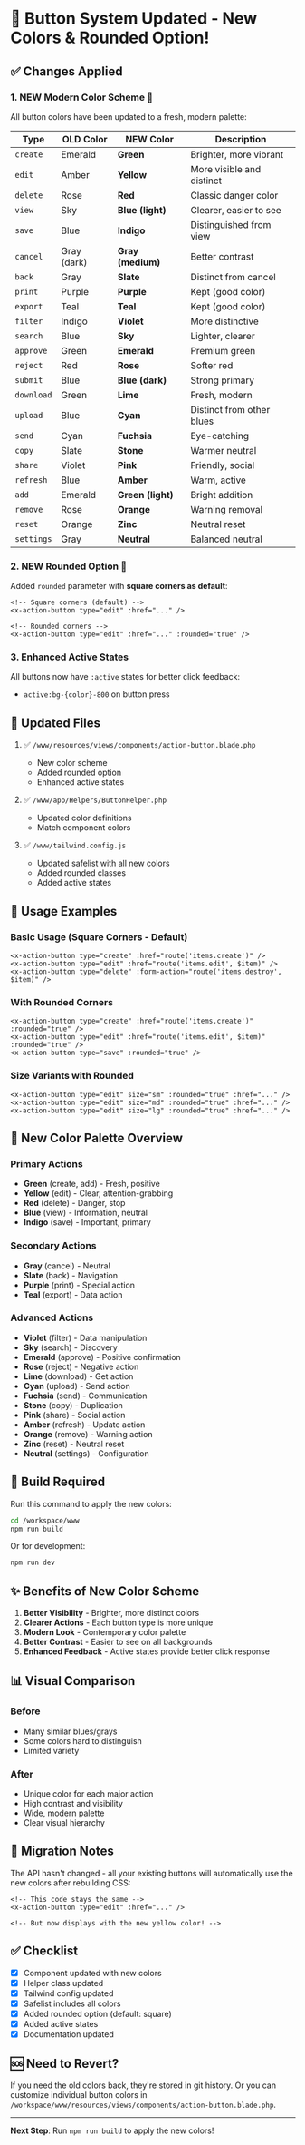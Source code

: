 # 🎨 Button System Updated - New Colors & Rounded Option!

## ✅ Changes Applied

### 1. NEW Modern Color Scheme 🌈

All button colors have been updated to a fresh, modern palette:

| Type | OLD Color | NEW Color | Description |
|------|-----------|-----------|-------------|
| `create` | Emerald | **Green** | Brighter, more vibrant |
| `edit` | Amber | **Yellow** | More visible and distinct |
| `delete` | Rose | **Red** | Classic danger color |
| `view` | Sky | **Blue (light)** | Clearer, easier to see |
| `save` | Blue | **Indigo** | Distinguished from view |
| `cancel` | Gray (dark) | **Gray (medium)** | Better contrast |
| `back` | Gray | **Slate** | Distinct from cancel |
| `print` | Purple | **Purple** | Kept (good color) |
| `export` | Teal | **Teal** | Kept (good color) |
| `filter` | Indigo | **Violet** | More distinctive |
| `search` | Blue | **Sky** | Lighter, clearer |
| `approve` | Green | **Emerald** | Premium green |
| `reject` | Red | **Rose** | Softer red |
| `submit` | Blue | **Blue (dark)** | Strong primary |
| `download` | Green | **Lime** | Fresh, modern |
| `upload` | Blue | **Cyan** | Distinct from other blues |
| `send` | Cyan | **Fuchsia** | Eye-catching |
| `copy` | Slate | **Stone** | Warmer neutral |
| `share` | Violet | **Pink** | Friendly, social |
| `refresh` | Blue | **Amber** | Warm, active |
| `add` | Emerald | **Green (light)** | Bright addition |
| `remove` | Rose | **Orange** | Warning removal |
| `reset` | Orange | **Zinc** | Neutral reset |
| `settings` | Gray | **Neutral** | Balanced neutral |

### 2. NEW Rounded Option 📐

Added `rounded` parameter with **square corners as default**:

```blade
<!-- Square corners (default) -->
<x-action-button type="edit" :href="..." />

<!-- Rounded corners -->
<x-action-button type="edit" :href="..." :rounded="true" />
```

### 3. Enhanced Active States

All buttons now have `:active` states for better click feedback:
- `active:bg-{color}-800` on button press

## 📝 Updated Files

1. ✅ `/www/resources/views/components/action-button.blade.php`
   - New color scheme
   - Added rounded option
   - Enhanced active states

2. ✅ `/www/app/Helpers/ButtonHelper.php`
   - Updated color definitions
   - Match component colors

3. ✅ `/www/tailwind.config.js`
   - Updated safelist with all new colors
   - Added rounded classes
   - Added active states

## 🚀 Usage Examples

### Basic Usage (Square Corners - Default)
```blade
<x-action-button type="create" :href="route('items.create')" />
<x-action-button type="edit" :href="route('items.edit', $item)" />
<x-action-button type="delete" :form-action="route('items.destroy', $item)" />
```

### With Rounded Corners
```blade
<x-action-button type="create" :href="route('items.create')" :rounded="true" />
<x-action-button type="edit" :href="route('items.edit', $item)" :rounded="true" />
<x-action-button type="save" :rounded="true" />
```

### Size Variants with Rounded
```blade
<x-action-button type="edit" size="sm" :rounded="true" :href="..." />
<x-action-button type="edit" size="md" :rounded="true" :href="..." />
<x-action-button type="edit" size="lg" :rounded="true" :href="..." />
```

## 🎨 New Color Palette Overview

### Primary Actions
- **Green** (create, add) - Fresh, positive
- **Yellow** (edit) - Clear, attention-grabbing
- **Red** (delete) - Danger, stop
- **Blue** (view) - Information, neutral
- **Indigo** (save) - Important, primary

### Secondary Actions
- **Gray** (cancel) - Neutral
- **Slate** (back) - Navigation
- **Purple** (print) - Special action
- **Teal** (export) - Data action

### Advanced Actions
- **Violet** (filter) - Data manipulation
- **Sky** (search) - Discovery
- **Emerald** (approve) - Positive confirmation
- **Rose** (reject) - Negative action
- **Lime** (download) - Get action
- **Cyan** (upload) - Send action
- **Fuchsia** (send) - Communication
- **Stone** (copy) - Duplication
- **Pink** (share) - Social action
- **Amber** (refresh) - Update action
- **Orange** (remove) - Warning action
- **Zinc** (reset) - Neutral reset
- **Neutral** (settings) - Configuration

## 🔨 Build Required

Run this command to apply the new colors:

```bash
cd /workspace/www
npm run build
```

Or for development:

```bash
npm run dev
```

## ✨ Benefits of New Color Scheme

1. **Better Visibility** - Brighter, more distinct colors
2. **Clearer Actions** - Each button type is more unique
3. **Modern Look** - Contemporary color palette
4. **Better Contrast** - Easier to see on all backgrounds
5. **Enhanced Feedback** - Active states provide better click response

## 📊 Visual Comparison

### Before
- Many similar blues/grays
- Some colors hard to distinguish
- Limited variety

### After
- Unique color for each major action
- High contrast and visibility
- Wide, modern palette
- Clear visual hierarchy

## 🎯 Migration Notes

The API hasn't changed - all your existing buttons will automatically use the new colors after rebuilding CSS:

```blade
<!-- This code stays the same -->
<x-action-button type="edit" :href="..." />

<!-- But now displays with the new yellow color! -->
```

## ✅ Checklist

- [x] Component updated with new colors
- [x] Helper class updated
- [x] Tailwind config updated
- [x] Safelist includes all colors
- [x] Added rounded option (default: square)
- [x] Added active states
- [x] Documentation updated

## 🆘 Need to Revert?

If you need the old colors back, they're stored in git history. Or you can customize individual button colors in `/workspace/www/resources/views/components/action-button.blade.php`.

---

**Next Step**: Run `npm run build` to apply the new colors!

